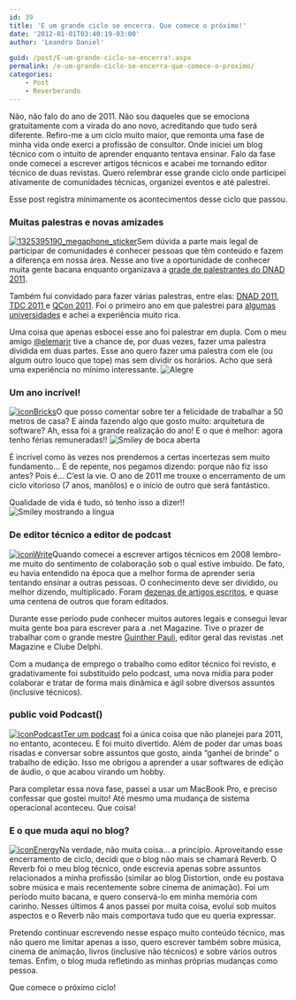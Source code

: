 ```yaml
---
id: 39
title: 'E um grande ciclo se encerra. Que comece o próximo!'
date: '2012-01-01T03:40:19-03:00'
author: 'Leandro Daniel'

guid: /post/E-um-grande-ciclo-se-encerra!.aspx
permalink: /e-um-grande-ciclo-se-encerra-que-comece-o-proximo/
categories:
    - Post
    - Reverberando
---
```


Não, não falo do ano de 2011. Não sou daqueles que se emociona gratuitamente com a virada do ano novo, acreditando que tudo será diferente. Refiro-me a um ciclo muito maior, que remonta uma fase de minha vida onde exerci a profissão de consultor. Onde iniciei um blog técnico com o intuito de aprender enquanto tentava ensinar. Falo da fase onde comecei a escrever artigos técnicos e acabei me tornando editor técnico de duas revistas. Quero relembrar esse grande ciclo onde participei ativamente de comunidades técnicas, organizei eventos e até palestrei.

Esse post registra minimamente os acontecimentos desse ciclo que passou.

### Muitas palestras e novas amizades

[![1325395190_megaphone_sticker](http://leandrodaniel.com/pics/1325395190_megaphone_sticker_thumb.png "1325395190_megaphone_sticker")](http://leandrodaniel.com/pics/1325395190_megaphone_sticker.png)Sem dúvida a parte mais legal de participar de comunidades é conhecer pessoas que têm conteúdo e fazem a diferença em nossa área. Nesse ano tive a oportunidade de conhecer muita gente bacana enquanto organizava a [grade de palestrantes do DNAD 2011](http://dnad.dotnetarchitects.net/dnad/2011/palestrantes/).

Também fui convidado para fazer várias palestras, entre elas: [DNAD 2011](http://reverb.leandrodaniel.com/?tag=/DNAD-2011), [TDC 2011 ](http://reverb.leandrodaniel.com/?tag=/TDC2011)e [QCon 2011](http://reverb.leandrodaniel.com/post/QConSP-2011-Slides-da-palestra-Praticando-a-Arquitetura-Evolucionaria). Foi o primeiro ano em que palestrei para [algumas universidades](http://reverb.leandrodaniel.com/post/Palestras-na-FIT-e-na-IFSP) e achei a experiência muito rica.

Uma coisa que apenas esbocei esse ano foi palestrar em dupla. Com o meu amigo [@elemarjr](http://twitter.com/elemarjr) tive a chance de, por duas vezes, fazer uma palestra dividida em duas partes. Esse ano quero fazer uma palestra com ele (ou algum outro louco que tope) mas sem dividir os horários. Acho que será uma experiência no mínimo interessante. ![Alegre](http://leandrodaniel.com/pics/wlEmoticon-smile_9.png)

###  

### Um ano incrível!

[![iconBricks](http://leandrodaniel.com/pics/iconBricks_thumb.png "iconBricks")](http://leandrodaniel.com/pics/iconBricks.png)O que posso comentar sobre ter a felicidade de trabalhar a 50 metros de casa? E ainda fazendo algo que gosto muito: arquitetura de software? Ah, essa foi a grande realização do ano! E o que é melhor: agora tenho férias remuneradas!! ![Smiley de boca aberta](http://leandrodaniel.com/pics/wlEmoticon-openmouthedsmile_1.png)

É incrível como às vezes nos prendemos a certas incertezas sem muito fundamento… E de repente, nos pegamos dizendo: porque não fiz isso antes? Pois é… C’est la vie. O ano de 2011 me trouxe o encerramento de um ciclo vitorioso (7 anos, manôlos) e o início de outro que será fantástico.

Qualidade de vida é tudo, só tenho isso a dizer!! ![Smiley mostrando a língua](http://leandrodaniel.com/pics/wlEmoticon-smilewithtongueout.png)

###  

###  

### De editor técnico a editor de podcast

[![iconWrite](http://leandrodaniel.com/pics/iconWrite_thumb.png "iconWrite")](http://leandrodaniel.com/pics/iconWrite.png)Quando comecei a escrever artigos técnicos em 2008 lembro-me muito do sentimento de colaboração sob o qual estive imbuído. De fato, eu havia entendido na época que a melhor forma de aprender seria tentando ensinar a outras pessoas. O conhecimento deve ser dividido, ou melhor dizendo, multiplicado. Foram [dezenas de artigos escritos](http://reverb.leandrodaniel.com/page/artigos), e quase uma centena de outros que foram editados.

Durante esse período pude conhecer muitos autores legais e consegui levar muita gente boa para escrever para a .net Magazine. Tive o prazer de trabalhar com o grande mestre [Guinther Pauli](http://twitter.com/#!/guintherpauli), editor geral das revistas .net Magazine e Clube Delphi.

Com a mudança de emprego o trabalho como editor técnico foi revisto, e gradativamente foi substituído pelo podcast, uma nova mídia para poder colaborar e tratar de forma mais dinâmica e ágil sobre diversos assuntos (inclusive técnicos).

### public void Podcast()

[![iconPodcast](http://leandrodaniel.com/pics/iconPodcast_thumb_1.png "iconPodcast")](http://leandrodaniel.com/pics/iconPodcast_1.png)[Ter um podcast](http://voidpodcast.com/) foi a única coisa que não planejei para 2011, no entanto, aconteceu. E foi muito divertido. Além de poder dar umas boas risadas e conversar sobre assuntos que gosto, ainda “ganhei de brinde” o trabalho de edição. Isso me obrigou a aprender a usar softwares de edição de áudio, o que acabou virando um hobby.

Para completar essa nova fase, passei a usar um MacBook Pro, e preciso confessar que gostei muito! Até mesmo uma mudança de sistema operacional aconteceu. Que coisa!

###  

### E o que muda aqui no blog?

[![iconEnergy](http://leandrodaniel.com/pics/iconEnergy_thumb.png "iconEnergy")](http://leandrodaniel.com/pics/iconEnergy.png)Na verdade, não muita coisa… a princípio. Aproveitando esse encerramento de ciclo, decidi que o blog não mais se chamará Reverb. O Reverb foi o meu blog técnico, onde escrevia apenas sobre assuntos relacionados a minha profissão (similar ao blog Distortion, onde eu postava sobre música e mais recentemente sobre cinema de animação). Foi um período muito bacana, e quero conservá-lo em minha memória com carinho. Nesses últimos 4 anos passei por muita coisa, evoluí sob muitos aspectos e o Reverb não mais comportava tudo que eu queria expressar.

Pretendo continuar escrevendo nesse espaço muito conteúdo técnico, mas não quero me limitar apenas a isso, quero escrever também sobre música, cinema de animação, livros (inclusive não técnicos) e sobre vários outros temas. Enfim, o blog muda refletindo as minhas próprias mudanças como pessoa.

Que comece o próximo ciclo!